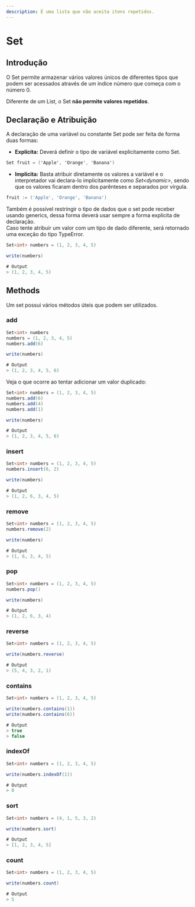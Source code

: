 ```yaml
---
description: É uma lista que não aceita itens repetidos.
---
```


# Set

## Introdução

O Set permite armazenar vários valores únicos de diferentes tipos que podem ser acessados através de um índice número que começa com o número 0.

Diferente de um List, o Set **não permite valores repetidos**.

## Declaração e Atribuição

A declaração de uma variável ou constante Set pode ser feita de forma duas formas:

* **Explícita:** Deverá definir o tipo de variável explicitamente como Set.

```csharp
Set fruit = ('Apple', 'Orange', 'Banana')
```

* **Implícita:** Basta atribuir diretamente os valores a variável e o interpretador vai declara-lo implicitamente como _Set&lt;dynamic&gt;_, sendo que os valores ficaram dentro dos parênteses e separados por vírgula.

```go
fruit := ('Apple', 'Orange', 'Banana')
```

Também é possível restringir o tipo de dados que o set pode receber usando generics, dessa forma deverá usar sempre a forma explícita de declaração.  
Caso tente atribuir um valor com um tipo de dado diferente, será retornado uma exceção do tipo TypeError.

```csharp
Set<int> numbers = (1, 2, 3, 4, 5)

write(numbers)

# Output
> (1, 2, 3, 4, 5)
```

## Methods

Um set possui vários métodos úteis que podem ser utilizados.

### add

```csharp
Set<int> numbers
numbers = (1, 2, 3, 4, 5)
numbers.add(6)

write(numbers)

# Output
> (1, 2, 3, 4, 5, 6)
```

Veja o que ocorre ao tentar adicionar um valor duplicado:

```csharp
Set<int> numbers = (1, 2, 3, 4, 5)
numbers.add(6)
numbers.add(4)
numbers.add(1)

write(numbers)

# Output
> (1, 2, 3, 4, 5, 6)
```

### insert

```csharp
Set<int> numbers = (1, 2, 3, 4, 5)
numbers.insert(6, 2)

write(numbers)

# Output
> (1, 2, 6, 3, 4, 5)
```

### remove

```csharp
Set<int> numbers = (1, 2, 3, 4, 5)
numbers.remove(2)

write(numbers)

# Output
> (1, 6, 3, 4, 5)
```

### pop

```csharp
Set<int> numbers = (1, 2, 3, 4, 5)
numbers.pop()

write(numbers)

# Output
> (1, 2, 6, 3, 4)
```

### reverse

```csharp
Set<int> numbers = (1, 2, 3, 4, 5)

write(numbers.reverse)

# Output
> (5, 4, 3, 2, 1)
```

### contains

```csharp
Set<int> numbers = (1, 2, 3, 4, 5)

write(numbers.contains(1))
write(numbers.contains(6))

# Output
> true
> false
```

### indexOf

```csharp
Set<int> numbers = (1, 2, 3, 4, 5)

write(numbers.indexOf(1))

# Output
> 0
```

### sort

```csharp
Set<int> numbers = (4, 1, 5, 3, 2)

write(numbers.sort)

# Output
> [1, 2, 3, 4, 5]
```

### count

```csharp
Set<int> numbers = (1, 2, 3, 4, 5)

write(numbers.count)

# Output
> 5
```





